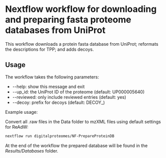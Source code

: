 # Nextflow workflow for downloading and preparing fasta proteome databases from UniProt

This workflow downloads a protein fasta database from UniProt; reformats the descriptions for TPP; and adds decoys.

## Usage

The workflow takes the following parameters:
* --help:         show this message and exit
* --up_id:        the UniProt ID of the proteome (default: UP000005640)
* --reviewed:     only include reviewed entries (default: yes)
* --decoy:        prefix for decoys (default: DECOY_)

Example usage:

Convert all .raw files in the Data folder to mzXML files using default settings for ReAdW:
```bash
nextflow run digitalproteomes/NF-PrepareProteinDB
```
At the end of the workflow the prepared database will be found in the *Results/Databases* folder.
